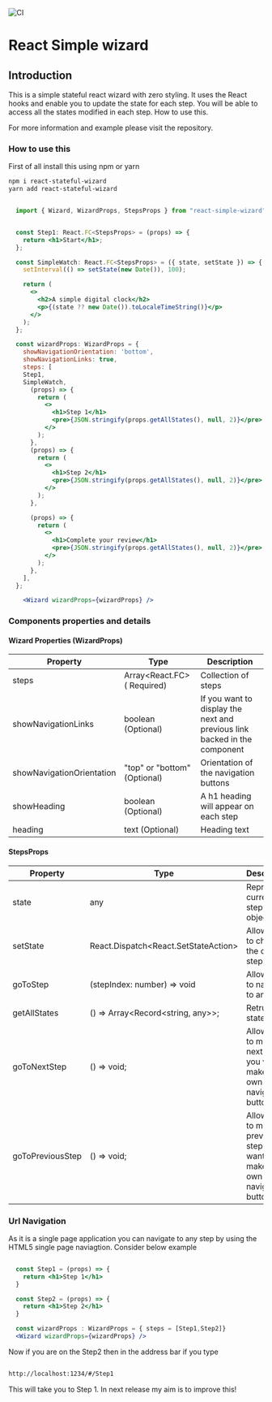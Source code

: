![CI](https://github.com/kmughal/react-simple-wizard/workflows/CI/badge.svg)

# React Simple wizard

## Introduction

This is a simple stateful react wizard with zero styling. It uses the React hooks and enable you to update the state for each step. You will be able to
access all the states modified in each step. How to use this.

For more information and example please visit the repository.

### How to use this

First of all install this using npm or yarn 

```sh
npm i react-stateful-wizard
yarn add react-stateful-wizard
```


```jsx

  import { Wizard, WizardProps, StepsProps } from "react-simple-wizard"


  const Step1: React.FC<StepsProps> = (props) => {
    return <h1>Start</h1>;
  };

  const SimpleWatch: React.FC<StepsProps> = ({ state, setState }) => {
    setInterval(() => setState(new Date()), 100);

    return (
      <>
        <h2>A simple digital clock</h2>
        <p>{(state ?? new Date()).toLocaleTimeString()}</p>
      </>
    );
  };

  const wizardProps: WizardProps = {
    showNavigationOrientation: 'bottom',
    showNavigationLinks: true,
    steps: [
    Step1,
    SimpleWatch,
      (props) => {
        return (
          <>
            <h1>Step 1</h1>
            <pre>{JSON.stringify(props.getAllStates(), null, 2)}</pre>
          </>
        );
      },
      (props) => {
        return (
          <>
            <h1>Step 2</h1>
            <pre>{JSON.stringify(props.getAllStates(), null, 2)}</pre>
          </>
        );
      },

      (props) => {
        return (
          <>
            <h1>Complete your review</h1>
            <pre>{JSON.stringify(props.getAllStates(), null, 2)}</pre>
          </>
        );
      },
    ],
  };

    <Wizard wizardProps={wizardProps} />

```

### Components properties and details

#### Wizard Properties (WizardProps)

| Property                  | Type                                    | Description                                                               |
| ------------------------- | --------------------------------------- | ------------------------------------------------------------------------- |
| steps                     | Array<React.FC<StepsProps>> ( Required) | Collection of steps                                                       |
| showNavigationLinks       | boolean (Optional)                      | If you want to display the next and previous link backed in the component |
| showNavigationOrientation | "top" or "bottom" (Optional)            | Orientation of the navigation buttons                                     |
| showHeading               | boolean (Optional)                      | A h1 heading will appear on each step                                     |
| heading                   | text (Optional)                         | Heading text                                                              |

#### StepsProps

| Property         | Type                                      | Description                                                                           |
| ---------------- | ----------------------------------------- | ------------------------------------------------------------------------------------- |
| state            | any                                       | Represent current step state object                                                   |
| setState         | React.Dispatch<React.SetStateAction<any>> | Allows you to change the current step state                                           |
| goToStep         | (stepIndex: number) => void               | Allows you to navigate to any step                                                    |
| getAllStates     | () => Array<Record<string, any>>;         | Retruns all states                                                                    |
| goToNextStep     | () => void;                               | Allows you to move to next step (if you want to make your own navigation buttons)     |
| goToPreviousStep | () => void;                               | Allows you to move to previous step (if you want to make your own navigation buttons) |

### Url Navigation

As it is a single page application you can navigate to any step by using the HTML5 single page naviagtion. Consider below example

```jsx

  const Step1 = (props) => {
    return <h1>Step 1</h1>
  }

  const Step2 = (props) => {
    return <h1>Step 2</h1>
  }

  const wizardProps : WizardProps = { steps = [Step1,Step2]}
  <Wizard wizardProps={wizardProps} />

```

Now if you are on the Step2 then in the address bar if you type 

````html

http://localhost:1234/#/Step1 

````

This will take you to Step 1. In next release my aim is to improve this!

